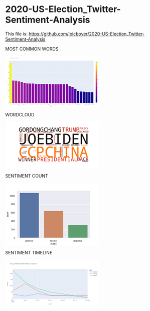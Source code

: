 # 2020-US-Election_Twitter-Sentiment-Analysis

This file is: https://github.com/loicboyer/2020-US-Election_Twitter-Sentiment-Analysis

MOST COMMON WORDS

<img src="https://github.com/loicboyer/2020-US-Election_Twitter-Sentiment-Analysis/blob/main/img/Mostcommonwords.png" width=300, align="center">

WORDCLOUD

<img src="https://github.com/loicboyer/2020-US-Election_Twitter-Sentiment-Analysis/blob/main/img/wordcloud.png" width=300, align="center">

SENTIMENT COUNT

<img src="https://github.com/loicboyer/2020-US-Election_Twitter-Sentiment-Analysis/blob/main/img/count.png" width=300, align="center">

SENTIMENT TIMELINE

<img src="https://github.com/loicboyer/2020-US-Election_Twitter-Sentiment-Analysis/blob/img/data/daily tweets sentimental analysis.png" width=300, align="center">
